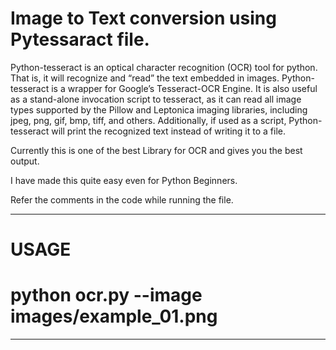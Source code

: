 # Image to Text conversion using Pytessaract file.

Python-tesseract is an optical character recognition (OCR) tool for python. That is, it will recognize and “read” the text embedded in images. Python-tesseract is a wrapper for Google’s Tesseract-OCR Engine. It is also useful as a stand-alone invocation script to tesseract, as it can read all image types supported by the Pillow and Leptonica imaging libraries, including jpeg, png, gif, bmp, tiff, and others. Additionally, if used as a script, Python-tesseract will print the recognized text instead of writing it to a file.

Currently this is one of the best Library for OCR and gives you the best output.

I have made this quite easy even for Python Beginners.

Refer the comments in the code while running the file.

---------------------
# USAGE
# python ocr.py --image images/example_01.png 
---------------------
